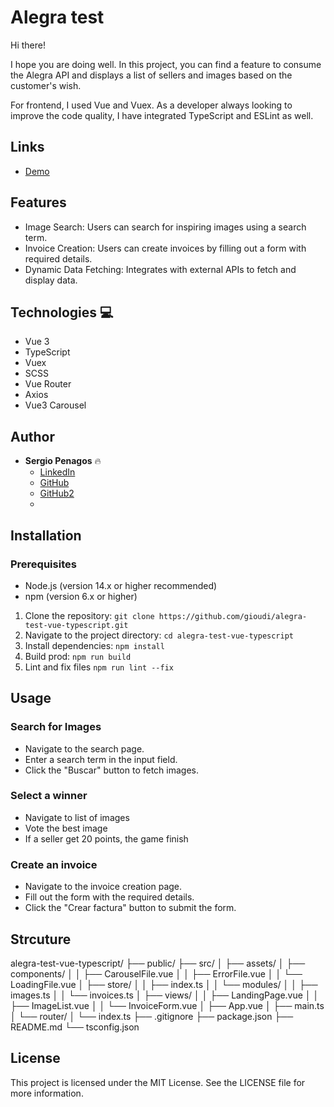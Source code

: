 # Alegra test

Hi there!

I hope you are doing well. In this project, you can find a feature to consume the Alegra API and displays a list of sellers and images based on the customer's wish.

For frontend, I used Vue and Vuex. As a developer always looking to improve the code quality, I have integrated TypeScript and ESLint as well.

## Links
- [Demo](https://imagenes-mundo.netlify.app/)


## Features
- Image Search: Users can search for inspiring images using a search term.
- Invoice Creation: Users can create invoices by filling out a form with required details.
- Dynamic Data Fetching: Integrates with external APIs to fetch and display data.

## Technologies 💻


- Vue 3
- TypeScript
- Vuex
- SCSS
- Vue Router
- Axios
- Vue3 Carousel

## Author

- **Sergio Penagos** 🔥
  - [LinkedIn](https://www.linkedin.com/in/analyst-sergio-penagos)
  - [GitHub](https://github.com/gioudi)
  - [GitHub2](https://github.com/SergioVass)
  - 

## Installation

### Prerequisites
- Node.js (version 14.x or higher recommended)
- npm (version 6.x or higher)

1. Clone the repository: `git clone https://github.com/gioudi/alegra-test-vue-typescript.git`
2. Navigate to the project directory: `cd alegra-test-vue-typescript`
3. Install dependencies:
    `npm install`
4. Build prod:
    `npm run build`
5. Lint and fix files
    `npm run lint --fix`

## Usage

### Search for Images

- Navigate to the search page.
- Enter a search term in the input field.
- Click the "Buscar" button to fetch images.

### Select a winner
- Navigate to list of images
- Vote the best image
- If a seller get 20 points, the game finish

### Create an invoice
- Navigate to the invoice creation page.
- Fill out the form with the required details.
- Click the "Crear factura" button to submit the form.

## Strcuture

alegra-test-vue-typescript/
├── public/
├── src/
│   ├── assets/
│   ├── components/
│   │   ├── CarouselFile.vue
│   │   ├── ErrorFile.vue
│   │   └── LoadingFile.vue
│   ├── store/
│   │   ├── index.ts
│   │   └── modules/
│   │       ├── images.ts
│   │       └── invoices.ts
│   ├── views/
│   │   ├── LandingPage.vue
│   │   ├── ImageList.vue
│   │   └── InvoiceForm.vue
│   ├── App.vue
│   ├── main.ts
│   └── router/
│       └── index.ts
├── .gitignore
├── package.json
├── README.md
└── tsconfig.json

## License
This project is licensed under the MIT License. See the LICENSE file for more information.


